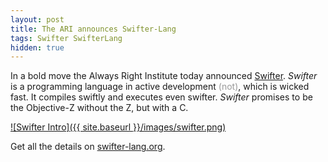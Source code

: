 ```yaml
---
layout: post
title: The ARI announces Swifter-Lang
tags: Swifter SwifterLang
hidden: true
---
```


In a bold move the Always Right Institute today announced
[Swifter](http://swifter-lang.org/).
*Swifter* is a programming language in active development
<span style="color: #999">(not)</span>,
which is wicked fast. It compiles swiftly and executes even
swifter. *Swifter* promises to be the Objective-Z without the Z,
but with a C.

[![Swifter Intro]({{ site.baseurl }}/images/swifter.png)](http://swifter-lang.org/)

Get all the details on [swifter-lang.org](http://swifter-lang.org/).